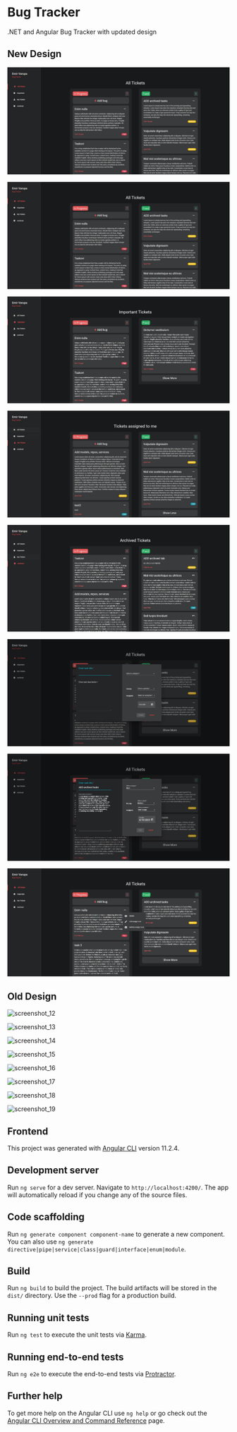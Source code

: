 
# Bug Tracker
.NET and Angular Bug Tracker with updated design

## New Design

![screenshot_1](/images/screenshot_1.jpg)

![screenshot_1](/images/screenshot_1.jpg)

![screenshot_2](/images/screenshot_2.jpg)

![screenshot_3](/images/screenshot_3.jpg)

![screenshot_4](/images/screenshot_4.jpg)

![screenshot_5](/images/screenshot_5.jpg)

![screenshot_6](/images/screenshot_6.jpg)

![screenshot_7](/images/screenshot_7.jpg)

## Old Design

![screenshot_12](/images/screenshot_12.jpg)

![screenshot_13](/images/screenshot_13.jpg)

![screenshot_14](/images/screenshot_14.jpg)

![screenshot_15](/images/screenshot_15.jpg)

![screenshot_16](/images/screenshot_16.jpg)

![screenshot_17](/images/screenshot_17.jpg)

![screenshot_18](/images/screenshot_18.jpg)

![screenshot_19](/images/screenshot_19.jpg)



## Frontend

This project was generated with [Angular CLI](https://github.com/angular/angular-cli) version 11.2.4.

## Development server

Run `ng serve` for a dev server. Navigate to `http://localhost:4200/`. The app will automatically reload if you change any of the source files.

## Code scaffolding

Run `ng generate component component-name` to generate a new component. You can also use `ng generate directive|pipe|service|class|guard|interface|enum|module`.

## Build

Run `ng build` to build the project. The build artifacts will be stored in the `dist/` directory. Use the `--prod` flag for a production build.

## Running unit tests

Run `ng test` to execute the unit tests via [Karma](https://karma-runner.github.io).

## Running end-to-end tests

Run `ng e2e` to execute the end-to-end tests via [Protractor](http://www.protractortest.org/).

## Further help

To get more help on the Angular CLI use `ng help` or go check out the [Angular CLI Overview and Command Reference](https://angular.io/cli) page.
